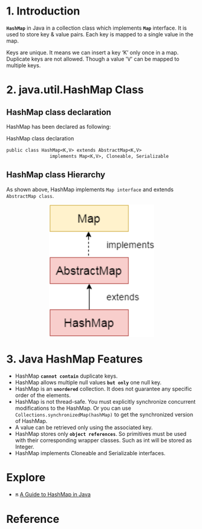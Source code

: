 #  1.  Introduction

**`HashMap`** in Java in a collection class which implements **`Map`** interface. It is used to store key & value pairs. Each key is mapped to a single value in the map.

Keys are unique. It means we can insert a key ‘K’ only once in a map. Duplicate keys are not allowed. Though a value 'V' can be mapped to multiple keys.


#  2. java.util.HashMap Class

##  HashMap class declaration
HashMap has been declared as following:

HashMap class declaration
```
public class HashMap<K,V> extends AbstractMap<K,V>
                implements Map<K,V>, Cloneable, Serializable 
```


##  HashMap class Hierarchy
As shown above, HashMap implements `Map interface` and extends `AbstractMap class`.

<p align="center">
  <img height="350" src="../../../../ResourcesFiles/JavaAdvanced/Java-collections-HashMap.png" alt="Java-collections-HashMap.png">
</p>



#   3. Java HashMap Features
*   HashMap **`cannot contain`** duplicate keys.
*   HashMap allows multiple null values **`but only`** one null key.
*   HashMap is an **`unordered`** collection. It does not guarantee any specific order of the elements.
*   HashMap is not thread-safe. You must explicitly synchronize concurrent modifications to the HashMap. Or you can use `Collections.synchronizedMap(hashMap)` to get the synchronized version of HashMap.
*   A value can be retrieved only using the associated key.
*   HashMap stores only **`object references`**. So primitives must be used with their corresponding wrapper classes. Such as int will be stored as Integer.
*   HashMap implements Cloneable and Serializable interfaces.



#  Explore
-  :on: [A Guide to HashMap in Java](https://howtodoinjava.com/java-hashmap/)

#  Reference
